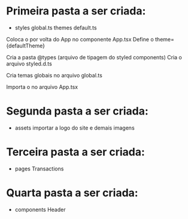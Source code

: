 # Primeira pasta a ser criada:
- styles
 global.ts
 themes
  default.ts

Coloca o <ThemeProvider> por volta do App no componente App.tsx
Define o theme={defaultTheme}

Cria a pasta @types (arquivo de tipagem do styled components)
Cria o arquivo styled.d.ts

Cria temas globais no arquivo global.ts

Importa o <GlobalStyle /> no arquivo App.tsx


# Segunda pasta a ser criada:
- assets
importar a logo do site e demais imagens


# Terceira pasta a ser criada:
- pages
 Transactions


# Quarta pasta a ser criada:
- components
 Header
